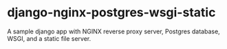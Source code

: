 # django-nginx-postgres-wsgi-static
A sample django app with NGINX reverse proxy server, Postgres database, WSGI, and a static file server.
